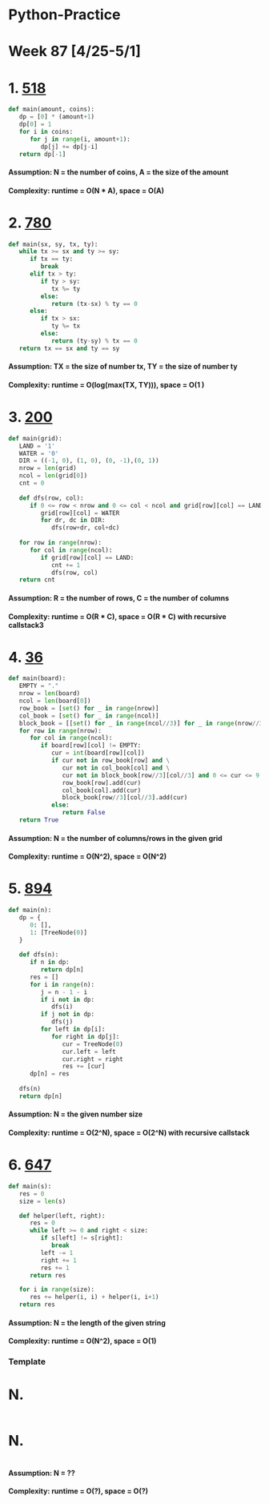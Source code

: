 # Python-Practice

# Week 87 [4/25-5/1]

# 1. [518](https://leetcode.com/problems/coin-change-2/)
```python
def main(amount, coins):
   dp = [0] * (amount+1)
   dp[0] = 1
   for i in coins:
      for j in range(i, amount+1):
         dp[j] += dp[j-i]
   return dp[-1]
```
#### Assumption: N = the number of coins, A = the size of the amount
#### Complexity: runtime = O(N * A), space = O(A)

# 2. [780](https://leetcode.com/problems/reaching-points/)
```python
def main(sx, sy, tx, ty):
   while tx >= sx and ty >= sy:
      if tx == ty:
         break
      elif tx > ty:
         if ty > sy:
            tx %= ty
         else:
            return (tx-sx) % ty == 0
      else:
         if tx > sx:
            ty %= tx
         else:
            return (ty-sy) % tx == 0
   return tx == sx and ty == sy
```
#### Assumption: TX = the size of number tx, TY = the size of number ty
#### Complexity: runtime = O(log(max(TX, TY))), space = O(1 )

# 3. [200](https://leetcode.com/problems/number-of-islands/)
```python
def main(grid):
   LAND = '1'
   WATER = '0'
   DIR = ((-1, 0), (1, 0), (0, -1),(0, 1))
   nrow = len(grid)
   ncol = len(grid[0])
   cnt = 0
   
   def dfs(row, col):
      if 0 <= row < nrow and 0 <= col < ncol and grid[row][col] == LAND:
         grid[row][col] = WATER
         for dr, dc in DIR:
            dfs(row+dr, col+dc)
   
   for row in range(nrow):
      for col in range(ncol):
         if grid[row][col] == LAND:
            cnt += 1
            dfs(row, col)
   return cnt
```
#### Assumption: R = the number of rows, C = the number of columns
#### Complexity: runtime = O(R * C), space = O(R * C) with recursive callstack3

# 4. [36](https://leetcode.com/problems/valid-sudoku/)
```python
def main(board):
   EMPTY = "."
   nrow = len(board)
   ncol = len(board[0])
   row_book = [set() for _ in range(nrow)]
   col_book = [set() for _ in range(ncol)]
   block_book = [[set() for _ in range(ncol//3)] for _ in range(nrow//3)]
   for row in range(nrow):
      for col in range(ncol):
         if board[row][col] != EMPTY:
            cur = int(board[row][col])
            if cur not in row_book[row] and \
               cur not in col_book[col] and \
               cur not in block_book[row//3][col//3] and 0 <= cur <= 9:
               row_book[row].add(cur)
               col_book[col].add(cur)
               block_book[row//3][col//3].add(cur)
            else:
               return False
   return True 
```
#### Assumption: N = the number of columns/rows in the given grid
#### Complexity: runtime = O(N^2), space = O(N^2)

# 5. [894](https://leetcode.com/problems/all-possible-full-binary-trees/)
```python
def main(n):
   dp = {
      0: [],
      1: [TreeNode(0)]
   }
   
   def dfs(n):
      if n in dp:
         return dp[n]
      res = []
      for i in range(n):
         j = n - 1 - i
         if i not in dp:
            dfs(i)
         if j not in dp:
            dfs(j)
         for left in dp[i]:
            for right in dp[j]:
               cur = TreeNode(0)
               cur.left = left
               cur.right = right
               res += [cur]
      dp[n] = res
      
   dfs(n)
   return dp[n]    
```
#### Assumption: N = the given number size
#### Complexity: runtime = O(2^N), space = O(2^N) with recursive callstack

# 6. [647](https://leetcode.com/problems/palindromic-substrings/)
```python
def main(s):
   res = 0
   size = len(s)

   def helper(left, right):
      res = 0
      while left >= 0 and right < size:
         if s[left] != s[right]:
            break
         left -= 1
         right += 1
         res += 1
      return res

   for i in range(size):
      res += helper(i, i) + helper(i, i+1)
   return res
```
#### Assumption: N = the length of the given string
#### Complexity: runtime = O(N^2), space = O(1)

### Template
# N. []()
```sql
```

# N. []()
```python
```
#### Assumption: N = ??
#### Complexity: runtime = O(?), space = O(?)
